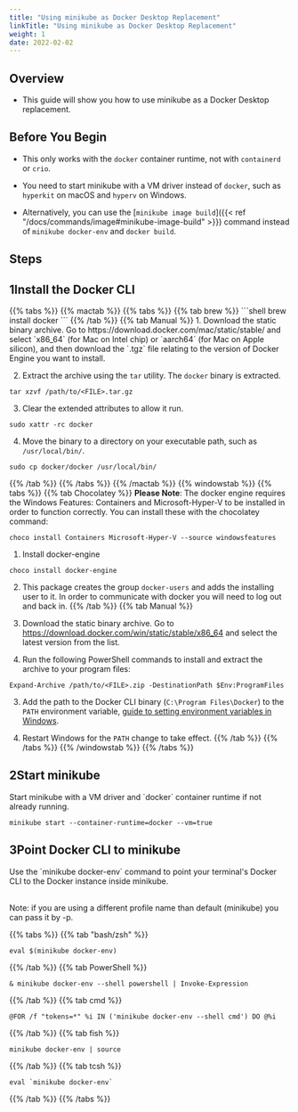 ```yaml
---
title: "Using minikube as Docker Desktop Replacement"                     
linkTitle: "Using minikube as Docker Desktop Replacement"
weight: 1
date: 2022-02-02
---
```


## Overview

- This guide will show you how to use minikube as a Docker Desktop replacement.

## Before You Begin
- This only works with the `docker` container runtime, not with `containerd` or `crio`.

- You need to start minikube with a VM driver instead of `docker`, such as `hyperkit` on macOS and `hyperv` on Windows.

- Alternatively, you can use the [`minikube image build`]({{< ref "/docs/commands/image#minikube-image-build" >}}) command instead of `minikube docker-env` and `docker build`.

## Steps
<h2 class="step"><span class="fa-stack fa-1x"><i class="fa fa-circle fa-stack-2x"></i><strong class="fa-stack-1x text-primary">1</strong></span>Install the Docker CLI</h2>
{{% tabs %}}
{{% mactab %}}
{{% tabs %}}
{{% tab brew %}}
```shell
brew install docker
```
{{% /tab %}}
{{% tab Manual %}}
1. Download the static binary archive. Go to https://download.docker.com/mac/static/stable/ and select `x86_64` (for Mac on Intel chip) or `aarch64` (for Mac on Apple silicon), and then download the `.tgz` file relating to the version of Docker Engine you want to install.

2. Extract the archive using the `tar` utility. The `docker` binary is extracted.
```shell
tar xzvf /path/to/<FILE>.tar.gz
```

3. Clear the extended attributes to allow it run.
```shell
sudo xattr -rc docker
```

4. Move the binary to a directory on your executable path, such as `/usr/local/bin/`.
```shell
sudo cp docker/docker /usr/local/bin/
```
{{% /tab %}}
{{% /tabs %}}
{{% /mactab %}}
{{% windowstab %}}
{{% tabs %}}
{{% tab Chocolatey %}}
**Please Note**: The docker engine requires the Windows Features: Containers and Microsoft-Hyper-V to be installed in order to function correctly. You can install these with the chocolatey command:
```shell
choco install Containers Microsoft-Hyper-V --source windowsfeatures
```

1. Install docker-engine
```shell
choco install docker-engine
```

2. This package creates the group `docker-users` and adds the installing user to it. In order to communicate with docker you will need to log out and back in.
{{% /tab %}}
{{% tab Manual %}}
1. Download the static binary archive. Go to https://download.docker.com/win/static/stable/x86_64 and select the latest version from the list.

2. Run the following PowerShell commands to install and extract the archive to your program files:
```shell
Expand-Archive /path/to/<FILE>.zip -DestinationPath $Env:ProgramFiles
```

3. Add the path to the Docker CLI binary (`C:\Program Files\Docker`) to the `PATH` environment variable, [guide to setting environment variables in Windows](https://www.architectryan.com/2018/08/31/how-to-change-environment-variables-on-windows-10/).

4. Restart Windows for the `PATH` change to take effect.
{{% /tab %}}
{{% /tabs %}}
{{% /windowstab %}}
{{% /tabs %}}

<h2 class="step"><span class="fa-stack fa-1x"><i class="fa fa-circle fa-stack-2x"></i><strong class="fa-stack-1x text-primary">2</strong></span>Start minikube</h2>
Start minikube with a VM driver and `docker` container runtime if not already running.

```shell
minikube start --container-runtime=docker --vm=true
```

<h2 class="step"><span class="fa-stack fa-1x"><i class="fa fa-circle fa-stack-2x"></i><strong class="fa-stack-1x text-primary">3</strong></span>Point Docker CLI to minikube</h2>
Use the `minikube docker-env` command to point your terminal's Docker CLI to the Docker instance inside minikube.

<br>Note: if you are using a different profile name than default (minikube) you can pass it by -p.

{{% tabs %}}
{{% tab "bash/zsh" %}}
```
eval $(minikube docker-env)
```
{{% /tab %}}
{{% tab PowerShell %}}
```
& minikube docker-env --shell powershell | Invoke-Expression
```
{{% /tab %}}
{{% tab cmd %}}
```
@FOR /f "tokens=*" %i IN ('minikube docker-env --shell cmd') DO @%i
```
{{% /tab %}}
{{% tab fish %}}
```
minikube docker-env | source
```
{{% /tab %}}
{{% tab tcsh %}}
```
eval `minikube docker-env`
```
{{% /tab %}}
{{% /tabs %}}
